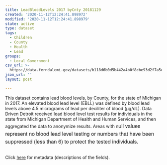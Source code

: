 ```yaml
---
title: LeadBloodLevels 2017 byCnty 20181129
created: '2020-11-12T12:24:41.898972'
modified: '2020-11-12T12:24:41.898979'
state: active
type: dataset
tags:
  - Children
  - County
  - Health
  - Lead
groups:
  - Local Government
csv_url: >-
  https://data.ferndalemi.gov/datasets/b118d6b0d5b442a4b0f8cbe93d2f7a5c_0.csv?outSR=%7B%22latestWkid%22%3A2898%2C%22wkid%22%3A2898%7D
json_url: ''
layout: post

---
```

This dataset contains lead blood levels, by County, for the state of Michigan in 2017. An elevated blood lead level (EBLL) was defined by blood lead levels above 4.5 micrograms of lead per deciliter of blood (μg/dL). Data Driven Detroit received lead blood level test results for individuals in the state from Michigan Department of Health and Human Services, and then aggregated the data to anonymize results. Areas with n<span style='font-family: &quot;Avenir Next W01&quot;, &quot;Avenir Next W00&quot;, &quot;Avenir Next&quot;, Avenir, &quot;Helvetica Neue&quot;, sans-serif; font-size: 17px;'>ull values represent no blood lead level testing or numbers that have been suppressed (less than 6) to protect the tested individuals. </span><div><br /></div><div>Click <a href='http://www.datadrivendetroit.org/metadata/LeadBloodLevels_2017_byCounty_Metadata_20181129.xlsx' target='_blank'>here</a> for metadata (descriptions of the fields).</div>
